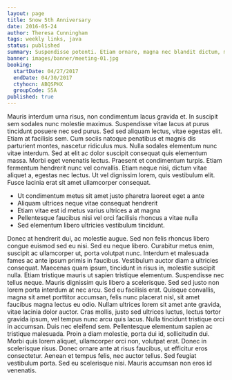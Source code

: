 ```yaml
---
layout: page
title: Snow 5th Anniversary
date: 2016-05-24
author: Theresa Cunningham
tags: weekly links, java
status: published
summary: Suspendisse potenti. Etiam ornare, magna nec blandit dictum, massa.
banner: images/banner/meeting-01.jpg
booking:
  startDate: 04/27/2017
  endDate: 04/30/2017
  ctyhocn: ABQSPHX
  groupCode: S5A
published: true
---
```

Mauris interdum urna risus, non condimentum lacus gravida et. In suscipit sem sodales nunc molestie maximus. Suspendisse vitae lacus at purus tincidunt posuere nec sed purus. Sed sed aliquam lectus, vitae egestas elit. Etiam at facilisis sem. Cum sociis natoque penatibus et magnis dis parturient montes, nascetur ridiculus mus. Nulla sodales elementum nunc vitae interdum. Sed at elit ac dolor suscipit consequat quis elementum massa. Morbi eget venenatis lectus. Praesent et condimentum turpis. Etiam fermentum hendrerit nunc vel convallis. Etiam neque nisi, dictum vitae aliquet a, egestas nec lectus. Ut vel dignissim lorem, quis vestibulum elit. Fusce lacinia erat sit amet ullamcorper consequat.

* Ut condimentum metus sit amet justo pharetra laoreet eget a ante
* Aliquam ultrices neque vitae consequat hendrerit
* Etiam vitae est id metus varius ultrices a at magna
* Pellentesque faucibus nisi vel orci facilisis rhoncus a vitae nulla
* Sed elementum libero ultricies vestibulum tincidunt.

Donec at hendrerit dui, ac molestie augue. Sed non felis rhoncus libero congue euismod sed eu nisi. Sed eu neque libero. Curabitur metus enim, suscipit ac ullamcorper ut, porta volutpat nunc. Interdum et malesuada fames ac ante ipsum primis in faucibus. Vestibulum auctor diam a ultricies consequat. Maecenas quam ipsum, tincidunt in risus in, molestie suscipit nulla. Etiam tristique mauris ut sapien tristique elementum. Suspendisse nec tellus neque. Mauris dignissim quis libero a scelerisque.
Sed sed justo non lorem porta interdum at nec arcu. Sed eu facilisis erat. Quisque convallis, magna sit amet porttitor accumsan, felis nunc placerat nisl, sit amet faucibus magna lectus eu odio. Nullam ultrices lorem sit amet ante gravida, vitae lacinia dolor auctor. Cras mollis, justo sed ultrices luctus, lectus tortor gravida ipsum, vel tempus nunc arcu quis lacus. Nulla tincidunt tristique orci in accumsan. Duis nec eleifend sem. Pellentesque elementum sapien ac tristique malesuada. Proin a diam molestie, porta dui id, sollicitudin dui. Morbi quis lorem aliquet, ullamcorper orci non, volutpat erat. Donec in scelerisque risus. Donec ornare ante at risus faucibus, ut efficitur eros consectetur. Aenean et tempus felis, nec auctor tellus. Sed feugiat vestibulum porta. Sed eu scelerisque nisi. Mauris accumsan non eros id venenatis.
